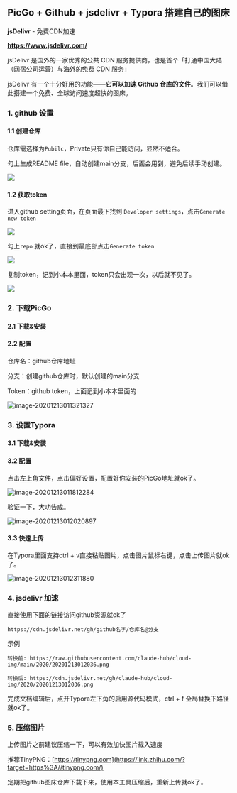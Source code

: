 ## PicGo + Github + jsdelivr + Typora  搭建自己的图床

**jsDelivr** - 免费CDN加速

**https://www.jsdelivr.com/**

jsDelivr 是国外的一家优秀的公共 CDN 服务提供商，也是首个「打通中国大陆（网宿公司运营）与海外的免费 CDN 服务」

jsDelivr 有一个十分好用的功能——**它可以加速 Github 仓库的文件**。我们可以借此搭建一个免费、全球访问速度超快的图床。

### 1. github 设置

#### 1.1 创建仓库

仓库需选择为`Pubilc`，Private只有你自己能访问，显然不适合。

勾上生成README file，自动创建main分支，后面会用到，避免后续手动创建。

![](https://cdn.jsdelivr.net/gh/claude-hub/cloud-img/2020/20201213005329.jpg)

#### 1.2 获取token

进入github setting页面，在页面最下找到 `Developer settings`，点击`Generate new token`

![](https://cdn.jsdelivr.net/gh/claude-hub/cloud-img/2020/20201213010246.jpg)

勾上`repo` 就ok了，直接到最底部点击`Generate token`

![](https://cdn.jsdelivr.net/gh/claude-hub/cloud-img/2020/20201213010654.jpg)

复制token，记到小本本里面，token只会出现一次，以后就不见了。

![](https://cdn.jsdelivr.net/gh/claude-hub/cloud-img/2020/20201213010825.jpg)

### 2. 下载PicGo

#### 2.1 下载&安装

[github地址]: https://github.com/Molunerfinn/picgo/releases

#### 2.2 配置

仓库名：github仓库地址

分支：创建github仓库时，默认创建的main分支

Token：github token，上面记到小本本里面的

![image-20201213011321327](https://cdn.jsdelivr.net/gh/claude-hub/cloud-img/2020/20201213011327.png)

### 3. 设置Typora

#### 3.1 下载&安装

[官网]: https://typora.io/#windows

#### 3.2 配置

点击左上角文件，点击偏好设置，配置好你安装的PicGo地址就ok了。

![image-20201213011812284](https://cdn.jsdelivr.net/gh/claude-hub/cloud-img/2020/20201213011813.png)

验证一下，大功告成。

![image-20201213012020897](https://cdn.jsdelivr.net/gh/claude-hub/cloud-img/2020/20201213012036.png)

#### 3.3 快速上传

在Typora里面支持ctrl + v直接粘贴图片，点击图片鼠标右键，点击上传图片就ok了。

![image-20201213012311880](https://cdn.jsdelivr.net/gh/claude-hub/cloud-img/2020/20201213012315.png)

### 4. jsdelivr 加速

直接使用下面的链接访问github资源就ok了

```
https://cdn.jsdelivr.net/gh/github名字/仓库名@分支
```

示例

`转换前: https://raw.githubusercontent.com/claude-hub/cloud-img/main/2020/20201213012036.png`

`转换后: https://cdn.jsdelivr.net/gh/claude-hub/cloud-img/2020/20201213012036.png`

完成文档编辑后，点开Typora左下角的启用源代码模式，ctrl + f 全局替换下路径就ok了。

### 5. 压缩图片

上传图片之前建议压缩一下，可以有效加快图片载入速度

推荐TinyPNG：[https://tinypng.com](https://link.zhihu.com/?target=https%3A//tinypng.com/)

定期把github图床仓库下载下来，使用本工具压缩后，重新上传就ok了。